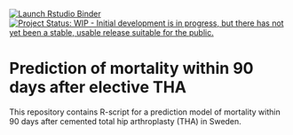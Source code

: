   [![Launch Rstudio Binder](http://mybinder.org/badge_logo.svg)](https://mybinder.org/v2/gh/eribul/thamortpred/master?urlpath=rstudio)
[![Project Status: WIP - Initial development is in progress, but there has not yet been a stable, usable release suitable for the public.](https://www.repostatus.org/badges/latest/wip.svg)](https://www.repostatus.org/#wip)

# Prediction of mortality within 90 days after elective THA

This repository contains R-script for a prediction model of mortality within 90 days after cemented total hip arthroplasty (THA) in Sweden. 
